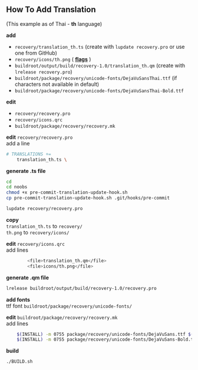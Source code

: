 How To Add Translation 
---
(This example as of Thai - **th** language)  

**add**  
- `recovery/translation_th.ts` (create with `lupdate recovery.pro` or use one from GitHub)
- `recovery/icons/th.png` ( [**flags**](http://www.famfamfam.com/lab/icons/flags/famfamfam_flag_icons.zip) )
- `buildroot/output/build/recovery-1.0/translation_th.qm` (create with `lrelease recovery.pro`)
- `buildroot/package/recovery/unicode-fonts/DejaVuSansThai.ttf` (if characters not available in default)
- `buildroot/package/recovery/unicode-fonts/DejaVuSansThai-Bold.ttf`

**edit**
- `recovery/recovery.pro`
- `recovery/icons.qrc`
- `buildroot/package/recovery/recovery.mk`

**edit** `recovery/recovery.pro`  
add a line
```sh
# TRANSLATIONS += 
    translation_th.ts \
```

**generate .ts file**  
```sh
cd
cd noobs
chmod +x pre-commit-translation-update-hook.sh
cp pre-commit-translation-update-hook.sh .git/hooks/pre-commit

lupdate recovery/recovery.pro
```

**copy**  
`translation_th.ts` to `recovery/`  
`th.png` to `recovery/icons/`   

**edit** `recovery/icons.qrc`  
add lines
```sh
        <file>translation_th.qm</file>
        <file>icons/th.png</file>
```

**generate .qm file**  
```sh
lrelease buildroot/output/build/recovery-1.0/recovery.pro
```

**add fonts**  
ttf font
`buildroot/package/recovery/unicode-fonts/`  

**edit** `buildroot/package/recovery/recovery.mk`  
add lines
```sh
	$(INSTALL) -m 0755 package/recovery/unicode-fonts/DejaVuSans.ttf $(TARGET_DIR)/usr/lib/fonts/DejaVuSansThai.ttf
	$(INSTALL) -m 0755 package/recovery/unicode-fonts/DejaVuSans-Bold.ttf $(TARGET_DIR)/usr/lib/fonts/DejaVuSansThai-Bold.ttf
```

**build**  
```sh
./BUILD.sh
```
